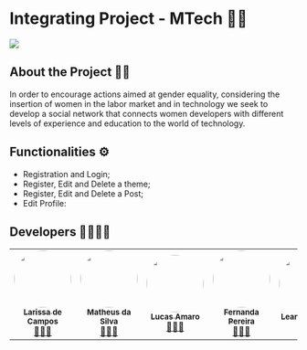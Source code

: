 <h1> Integrating Project - MTech 👩‍💻 </h1>

<img src= "https://i.imgur.com/xxOubDa.png"/>

<h2> About the Project 👩‍💻</h2>

<p> In order to encourage actions aimed at gender equality, considering the insertion of women in the labor market and in
technology we seek to develop a social network that connects women developers with different levels of experience and education to the world of technology. </p>

<h2> Functionalities ⚙️ </h2>

<ul>

  <li>Registration and Login;</li>
  <li>Register, Edit and Delete a theme;</li>
  <li>Register, Edit and Delete a Post;</li>
  <li>Edit Profile:</li>
 
 </ul>
 
 <h2> Developers 👩‍💻👨‍💻</h2>
 
<table>
  <tr>
    <td align="center"><a href="https://github.com/larissadecampos"><img style="border-radius: 50%;" src="https://i.imgur.com/W5SIwbS.jpg" width="100px;" alt=""/><br /><sub><b>Larissa de Campos</b></sub></a><br /><a href="https://github.com/larissadecampos" title="GitHub Lari">👩🏻‍💻</a></td> 
    <td align="center"><a href="https://github.com/Matth998"><img style="border-radius: 50%;" src="https://i.imgur.com/dc7aGhV.jpg" width="100px;" alt=""/><br /><sub><b>Matheus da Silva</b></sub></a><br /><a href="https://github.com/Matth998" title="GitHub Matth">👨🏽‍💻</a></td>
    <td align="center"><a href="https://github.com/LucasHerculanoAmaro"><img style="border-radius: 50%;" src="https://i.imgur.com/G2uIv9i.jpg" width="100px;" alt=""/><br /><sub><b>Lucas Amaro</b></sub></a><br /><a href="https://github.com/LucasHerculanoAmaro" title="GitHub Lucas">👨🏾‍💻</a></td>
    <td align="center"><a href="https://github.com/Fernandak"><img style="border-radius: 50%;" src="https://i.imgur.com/CboTrCI.jpg" width="100px;" alt=""/><br /><sub><b>Fernanda Pereira</b></sub></a><br /><a href="https://github.com/Fernandak" title="GitHub Fernanda">👩🏽‍💻</a></td>
    <td align="center"><a href="https://github.com/leandrocasio"><img style="border-radius: 50%;" src="https://i.imgur.com/8AxDjSg.jpg" width="100px;" alt=""/><br /><sub><b>Leandro Casio</b></sub></a><br /><a href="https://github.com/leandrocasio" title="GitHub Leandro">👨🏻‍💻</a></td> 
    <td align="center"><a href="https://github.com/Marcosdalves"><img style="border-radius: 50%;" src="https://i.imgur.com/G2pkCaK.jpg" width="100px;" alt=""/><br /><sub><b>Marcos Alves</b></sub></a><br /><a href="https://github.com/Marcosdalves" title="GitHub Marcos">👨🏻‍💻</a></td>
    
  </tr>
 
</table>
